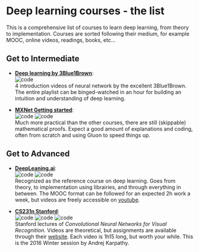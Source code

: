 Deep learning courses - the list
======================================

This is a comprehensive list of courses to learn deep learning, from theory to implementation. Courses are sorted following their medium, for example MOOC, online videos, readings, books, etc...

## Get to Intermediate

- **[Deep learning by 3Blue1Brown](https://www.youtube.com/watch?v=aircAruvnKk&list=PLZHQObOWTQDNU6R1_67000Dx_ZCJB-3pi)**:  
![code](https://img.shields.io/badge/content-video-blue.svg?logo=youtube "Video")  
4 introduction videos of neural network by the excellent 3Blue1Brown. The entire playlist can be binged-watched in an hour for building an intuition and understanding of deep learning.


- **[MXNet Getting started](http://gluon.mxnet.io/chapter02_supervised-learning/linear-regression-scratch.html)**:  
![code](https://img.shields.io/badge/content-written-lightgray.svg "Written") 
![code](https://img.shields.io/badge/code-intermediate-yellow.svg?logo=python "Intermediate")  
Much more practical than the other courses, there are still (skippable) mathematical proofs. Expect a good amount of explanations and coding, often from scratch and using Gluon to speed things up.


## Get to Advanced

- **[DeepLeaning.ai](https://www.coursera.org/specializations/deep-learning)**:  
![code](https://img.shields.io/badge/content-MOOC-green.svg?logo=coursera "MOOC") 
![code](https://img.shields.io/badge/code-intermediate-yellow.svg?logo=python "Intermediate")  
Recognized as the reference course on deep learning. Goes from theory, to implementation using librairies, and through everything in between. The MOOC format can be followed for an expected 2h work a week, but videos are freely accessible on [youtube](https://www.youtube.com/watch?v=CS4cs9xVecg&list=PLkDaE6sCZn6Ec-XTbcX1uRg2_u4xOEky0).


- **[CS231n Stanford](https://www.youtube.com/watch?v=NfnWJUyUJYU&list=PLkt2uSq6rBVctENoVBg1TpCC7OQi31AlC)**:  
![code](https://img.shields.io/badge/content-video-blue.svg?logo=youtube "Video") 
![code](https://img.shields.io/badge/code-intermediate-yellow.svg?logo=python "Intermediate") 
![code](https://img.shields.io/badge/research-intermediate-yellow.svg?logo=google-keep "Intermediate")  
Stanford lectures of *Convolutional Neural Networks for Visual Recognition*. Videos are theoretical, but assignments are available through their [website](http://cs231n.stanford.edu/). Each video is 1h15 long, but worth your while. This is the 2016 Winter session by Andrej Karpathy.
